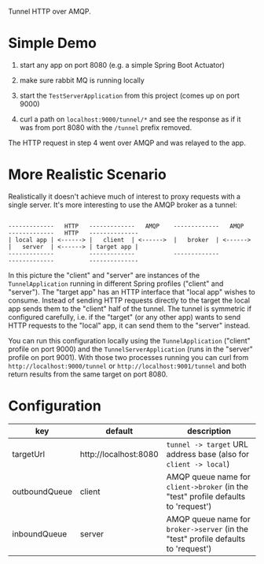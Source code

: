 Tunnel HTTP over AMQP.

# Simple Demo

1. start any app on port 8080 (e.g. a simple Spring Boot Actuator)

2. make sure rabbit MQ is running locally

3. start the `TestServerApplication` from this project (comes up on port 9000)

4. curl a path on `localhost:9000/tunnel/*` and see the response as if it was from port 8080 
with the `/tunnel` prefix removed.

The HTTP request in step 4 went over AMQP and was relayed to the app.

# More Realistic Scenario

Realistically it doesn't achieve much of interest to proxy requests with a single server. It's
more interesting to use the AMQP broker as a tunnel:

```

-------------   HTTP   -------------   AMQP    -------------   AMQP   -------------   HTTP   --------------
| local app | <------> |   client  | <------>  |   broker  | <------> |   server  | <------> | target app | 
-------------          -------------           -------------          -------------          --------------

```

In this picture the "client" and "server" are instances of the `TunnelApplication` running in different
Spring profiles ("client" and "server"). The "target app" has an HTTP interface that "local app" wishes 
to consume. Instead of sending HTTP requests directly to the target the local app sends them to the 
"client" half of the tunnel. The tunnel is symmetric if configured carefully, i.e. if the "target" 
(or any other app) wants to send HTTP requests to the "local" app, it can send them to the "server"
instead.

You can run this configuration locally using the `TunnelApplication` ("client" profile on port 9000) 
and the `TunnelServerApplication` (runs in the "server" profile on port 9001). With those two
processes running you can curl from `http://localhost:9000/tunnel` or `http://localhost:9001/tunnel` and both
return results from the same target on port 8080.

# Configuration

| key          |    default              | description                  |
|--------------|-------------------------|------------------------------|
| targetUrl    | http://localhost:8080   | `tunnel -> target` URL address base (also for `client -> local`) |
| outboundQueue | client                  | AMQP queue name for `client->broker` (in the "test" profile defaults to 'request') |
| inboundQueue  | server                  | AMQP queue name for `broker->server` (in the "test" profile defaults to 'request') |
